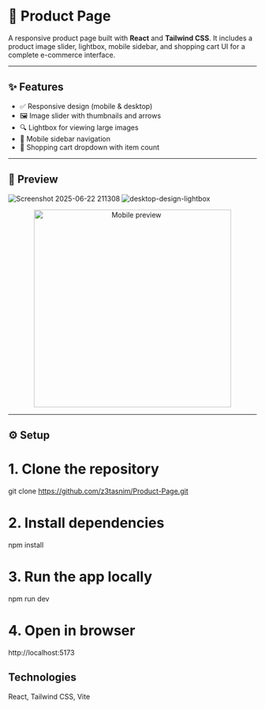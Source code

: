 # 🛒 Product Page

A responsive product page built with **React** and **Tailwind CSS**. It includes a product image slider, lightbox, mobile sidebar, and shopping cart UI for a complete e-commerce interface.

---

## ✨ Features

- ✅ Responsive design (mobile & desktop)
- 🖼️ Image slider with thumbnails and arrows
- 🔍 Lightbox for viewing large images
- 📱 Mobile sidebar navigation
- 🛒 Shopping cart dropdown with item count

---

## 📸 Preview

![Screenshot 2025-06-22 211308](https://github.com/user-attachments/assets/0e9a65be-b276-4502-b79e-145a0dd88eeb)
![desktop-design-lightbox](https://github.com/user-attachments/assets/37b4699d-4225-4f15-b557-8c80243b627b)

<p align="center">
  <img src="https://github.com/user-attachments/assets/64e27331-56e4-4db9-baf1-40d16a6a9561" alt="Mobile preview" width="400" />
</p>

---

## ⚙️ Setup

# 1. Clone the repository
git clone https://github.com/z3tasnim/Product-Page.git

# 2. Install dependencies
npm install

# 3. Run the app locally
npm run dev

# 4. Open in browser
http://localhost:5173


## Technologies
React, Tailwind CSS, Vite
